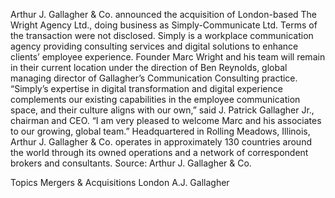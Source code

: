 Arthur J. Gallagher & Co. announced the acquisition of London-based The Wright Agency Ltd., doing business as Simply-Communicate Ltd.
Terms of the transaction were not disclosed.
Simply is a workplace communication agency providing consulting services and digital solutions to enhance clients’ employee experience. Founder Marc Wright and his team will remain in their current location under the direction of Ben Reynolds, global managing director of Gallagher’s Communication Consulting practice.
“Simply’s expertise in digital transformation and digital experience complements our existing capabilities in the employee communication space, and their culture aligns with our own,” said J. Patrick Gallagher Jr., chairman and CEO. “I am very pleased to welcome Marc and his associates to our growing, global team.”
Headquartered in Rolling Meadows, Illinois, Arthur J. Gallagher & Co. operates in approximately 130 countries around the world through its owned operations and a network of correspondent brokers and consultants.
Source: Arthur J. Gallagher & Co.

Topics
Mergers & Acquisitions
London
A.J. Gallagher
